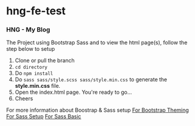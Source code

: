 # hng-fe-test
<h3>HNG - My Blog</h3>

The Project using Bootstrap Sass and to view the html page(s), follow the step below to setup
1. Clone or pull the branch
2. <code>cd directory</code>
3. Do <code>npm install</code>
4. Do <code>sass sass/style.scss sass/style.min.css</code> to generate the <strong>style.min.css</strong> file.
5. Open the index.html page. You're ready to go...
6. Cheers

For more information about Boostrap & Sass setup
<a href="http://getbootstrap.com/docs/4.1/getting-started/theming/">For Bootstrap Theming</a>
<a href="https://sass-lang.com/install">For Sass Setup</a>
<a href="https://sass-lang.com/guide">For Sass Basic</a>

